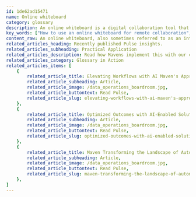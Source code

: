 ```yaml
---
id: 1de62ad15471
name: Online whiteboard
category: glossary
description: An online whiteboard is a digital collaboration tool that enables real-time interaction over the internet, enhancing remote meetings by allowing users to share, discuss, and modify content seamlessly across various devices and video conferencing platforms.
key_words: ["How to use an online whiteboard for remote collaboration", "What are the benefits of using an online whiteboard in business", "Which video conferencing applications integrate with online whiteboards", "How can online whiteboards improve remote team engagement", "What features to look for in an interactive online whiteboard", "Can online whiteboards be accessed on any device", "How do online whiteboards facilitate real-time brainstorming", "Ways online whiteboards enhance communication in remote work", "How to enhance remote learning with interactive whiteboards", "How does Maven Technologies integrate online whiteboards for clients"]
content_raw: An online whiteboard, also sometimes referred to as an interactive whiteboard, is an innovative tool designed to replicate the traditional whiteboard experience in a digitized format over the web. This tool enables users to explain, dissect and explore concepts in real time over the internet, often via video conferencing applications like Webex, Zoom, Teams and more, transforming remote collaboration and elevating it to the next level. Understanding the profound influence of technology on every aspect of business operations, Maven Technologies provides efficient solutions involving the use of online whiteboards to benefit companies significantly. Being powerful tools for improving efficiency, convenience, engagement, and performance, online whiteboards have found widespread application in various businesses and academic institutions. Among the significant benefits provided by online whiteboards are anywhere, any-device access, enabling users to utilize the tool from virtually any device with an internet connection and the corresponding video conferencing applications. This seamless accessibility eradicates geographical constraints and promotes enhanced collaboration. The online whiteboards go beyond the dimensions of static, one-sided presentations like PowerPoints, fostering an interactive brainstorming environment in real-time. This kind of active participation encourages input from colleagues, fostering an environment of creativity and critical thinking and promoting dynamic changes on the go. Moreover, online whiteboards play a vital role in improving communication in a remote working environment. These tool enables presenters to share files or screens, accurately presenting the same information to all remote meeting attendees despite the diverse locations. This results in clearer, more concise communication and a more unified working process which is aligned to the vision of Maven Technologies unlocking productivity with elite technology solutions.
related_articles_heading: Recently published Pulse insights.
related_articles_subheading: Practical Application
related_articles_description: Read how Mavens implement this with our clients.
related_articles_category: Glossary in Action
related_articles_items: [
	{
		related_article_title: Elevating Workflows with AI Maven's Approach,
		related_article_subheading: Article,
		related_article_image: /data_operations_boardroom.jpg,
		related_article_buttontext: Read Pulse,
		related_article_slug: elevating-workflows-with-ai-maven's-approach
	},
	{
		related_article_title: Optimized Outcomes with AI-Enabled Solutions,
		related_article_subheading: Article,
		related_article_image: /data_operations_boardroom.jpg,
		related_article_buttontext: Read Pulse,
		related_article_slug: optimized-outcomes-with-ai-enabled-solutions
	},
	{
		related_article_title: Maven Transforming the Landscape of Autonomous Vehicles,
		related_article_subheading: Article,
		related_article_image: /data_operations_boardroom.jpg,
		related_article_buttontext: Read Pulse,
		related_article_slug: maven-transforming-the-landscape-of-autonomous-vehicles
	},
]
---
```

